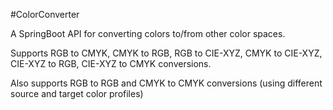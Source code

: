 #ColorConverter

A SpringBoot API for converting colors to/from other color spaces.

Supports RGB to CMYK, CMYK to RGB, RGB to CIE-XYZ, CMYK to CIE-XYZ, CIE-XYZ to RGB, CIE-XYZ to CMYK conversions.

Also supports RGB to RGB and CMYK to CMYK conversions (using different source and target color profiles)

